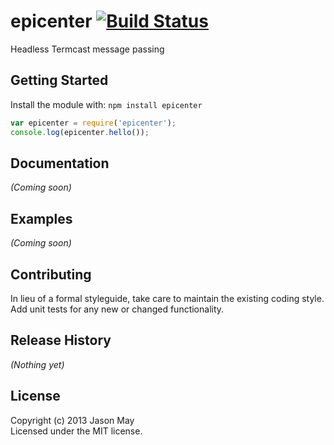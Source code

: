 # epicenter [![Build Status](https://secure.travis-ci.org/jasonmay/epicenter.png?branch=master)](http://travis-ci.org/jasonmay/epicenter)

Headless Termcast message passing

## Getting Started
Install the module with: `npm install epicenter`

```javascript
var epicenter = require('epicenter');
console.log(epicenter.hello());
```

## Documentation
_(Coming soon)_

## Examples
_(Coming soon)_

## Contributing
In lieu of a formal styleguide, take care to maintain the existing coding style. Add unit tests for any new or changed functionality.

## Release History
_(Nothing yet)_

## License
Copyright (c) 2013 Jason May  
Licensed under the MIT license.
